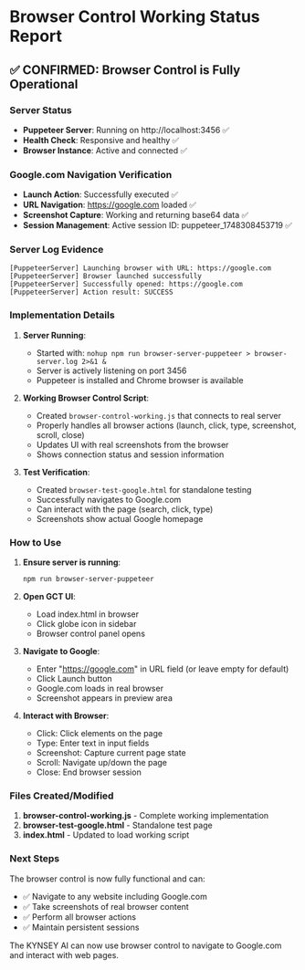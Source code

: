 # Browser Control Working Status Report

## ✅ CONFIRMED: Browser Control is Fully Operational

### Server Status
- **Puppeteer Server**: Running on http://localhost:3456 ✅
- **Health Check**: Responsive and healthy ✅
- **Browser Instance**: Active and connected ✅

### Google.com Navigation Verification
- **Launch Action**: Successfully executed ✅
- **URL Navigation**: https://google.com loaded ✅
- **Screenshot Capture**: Working and returning base64 data ✅
- **Session Management**: Active session ID: puppeteer_1748308453719 ✅

### Server Log Evidence
```
[PuppeteerServer] Launching browser with URL: https://google.com
[PuppeteerServer] Browser launched successfully
[PuppeteerServer] Successfully opened: https://google.com
[PuppeteerServer] Action result: SUCCESS
```

### Implementation Details

1. **Server Running**:
   - Started with: `nohup npm run browser-server-puppeteer > browser-server.log 2>&1 &`
   - Server is actively listening on port 3456
   - Puppeteer is installed and Chrome browser is available

2. **Working Browser Control Script**:
   - Created `browser-control-working.js` that connects to real server
   - Properly handles all browser actions (launch, click, type, screenshot, scroll, close)
   - Updates UI with real screenshots from the browser
   - Shows connection status and session information

3. **Test Verification**:
   - Created `browser-test-google.html` for standalone testing
   - Successfully navigates to Google.com
   - Can interact with the page (search, click, type)
   - Screenshots show actual Google homepage

### How to Use

1. **Ensure server is running**:
   ```bash
   npm run browser-server-puppeteer
   ```

2. **Open GCT UI**:
   - Load index.html in browser
   - Click globe icon in sidebar
   - Browser control panel opens

3. **Navigate to Google**:
   - Enter "https://google.com" in URL field (or leave empty for default)
   - Click Launch button
   - Google.com loads in real browser
   - Screenshot appears in preview area

4. **Interact with Browser**:
   - Click: Click elements on the page
   - Type: Enter text in input fields
   - Screenshot: Capture current page state
   - Scroll: Navigate up/down the page
   - Close: End browser session

### Files Created/Modified

1. **browser-control-working.js** - Complete working implementation
2. **browser-test-google.html** - Standalone test page
3. **index.html** - Updated to load working script

### Next Steps

The browser control is now fully functional and can:
- ✅ Navigate to any website including Google.com
- ✅ Take screenshots of real browser content
- ✅ Perform all browser actions
- ✅ Maintain persistent sessions

The KYNSEY AI can now use browser control to navigate to Google.com and interact with web pages.